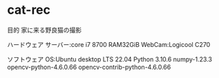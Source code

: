 # cat-rec
目的
家に来る野良猫の撮影

ハードウェア
サーバー:core i7 8700 RAM32GiB
WebCam:Logicool C270

ソフトウェア
OS:Ubuntu desktop LTS 22.04
Python 3.10.6
numpy-1.23.3
opencv-python-4.6.0.66
opencv-contrib-python-4.6.0.66
